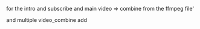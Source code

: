 for the intro and subscribe and main video => combine from the ffmpeg file'

and multiple video_combine add
